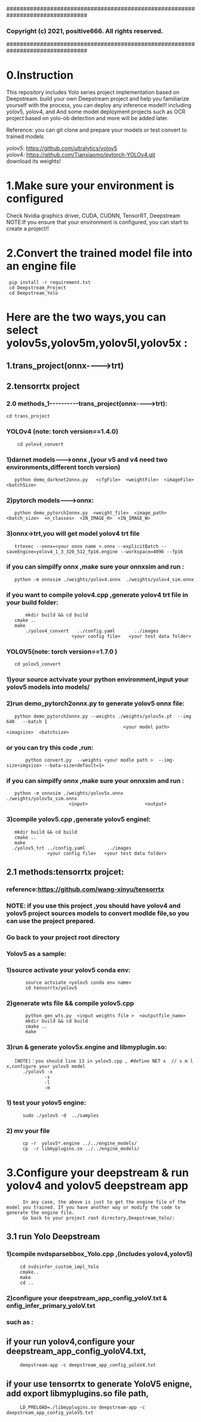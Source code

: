 ################################################################################
### Copyright (c) 2021, positive666.  All rights reserved.
################################################################################
# 0.Instruction
This repository includes Yolo series project implementation based on Deepstream.
build your own Deepstream project and help you familiarize yourself with the process, you can deploy any inference model!!
including yolov5, yolov4, and And some model deployment projects such as OCR project based on yolo-ob detection and more  will be added later.

Reference:
you can git clone and prepare your models or test convert to trained models

yolov5: https://github.com/ultralytics/yolov5  
yolov4: https://github.com/Tianxiaomo/pytorch-YOLOv4.git  
download its weights!
# 1.Make sure your environment is configured
Check Nvidia graphics driver, CUDA, CUDNN, TensorRT, Deepstream
NOTE:If you ensure that your environment is configured, you can start to create a project!!
# 2.Convert the trained model file into an engine file
     pip install -r requirement.txt
     cd Deepstream_Project
     cd Deepstream_Yolo
# Here are the two ways,you can select yolov5s,yolov5m,yolov5l,yolov5x : 
## 1.trans_project(onnx---->trt)
## 2.tensorrtx project
   ### 2.0 methods_1----------trans_project(onnx---->trt):
	cd trans_project
   ### YOLOv4 (note: torch version==1.4.0)
        cd yolov4_convert
   ### 1)darnet models--->onnx ,(your v5 and v4 need two environments,different torch version)
       python demo_darknet2onnx.py   <cfgFile>  <weightFile>  <imageFile>  <batchSize>
   ### 2)pytorch models--->onnx:
       python demo_pytorch2onnx.py  <weight_file>  <image_path>  <batch_size>  <n_classes>  <IN_IMAGE_H>  <IN_IMAGE_W>  
   ### 3)onnx->trt,you will get model yolov4 trt file
       trtexec --onnx=<your onnx name >.onnx --explicitBatch --saveEngine=yolov4_1_3_320_512_fp16.engine --workspace=4096 --fp16
   ### if you can simpilfy onnx ,make sure your onnxsim and run :	   
       python -m onnxsim ./weights/yolov4.onnx  ./weights/yolov4_sim.onnx
   ### if you want to compile yolov4.cpp ,generate yolov4 trt file in your build folder:
           mkdir build && cd build
	   cmake ..
	   make 
           ./yolov4_convert   ../config.yaml       ../images
                            <your config file>   <your test data folder>

   ### YOLOV5(note: torch version==1.7.0 )
	   cd yolov5_convert	   
   ### 1)your source actvivate your python environment,input your yolov5 models into models/
   ### 2)run demo_pytorch2onnx.py to generate yolov5 onnx file:             
	   python demo_pytorch2onnx.py --weights ./weights/yolov5x.pt  --img 640   --batch 1       
	                                           <your model path>   <imagsize>  <batchsize>
   ###   or you can try this code ,run:
           python convert.py  --weights <your modle path >  --img-size<imgsize> --bata-size<default=1>
 	   
   ###   if you can simpilfy onnx ,make sure your onnxsim and run :   
	   python -m onnxsim ./weights/yolov5x.onnx  ./weights/yolov5x_sim.onnx
	                       <input>                     <output>

   ### 3)compile yolov5.cpp ,generate yolov5 enginel:
	   mkdir build && cd build
	   cmake ..
	   make 
	  ./yolov5_trt ../config.yaml        ../images
	               <your config file>   <your test data folder>	   	   
  ## 2.1 methods:tensorrtx projcet:   
  ### reference:https://github.com/wang-xinyu/tensorrtx  
  ### NOTE: if you use this project ,you should have yolov4 and yolov5 project sources models to convert modlde file,so you can use the project  prepared.  
  ### Go back to your project root directory  
  ### Yolov5 as a sample:
  ### 1)source activate your yolov5 conda env:
           source actviate <yolov5 conda env name>
           cd tensorrtx/yolov5
  ### 2)generate wts file && compile yolov5.cpp
           python gen_wts.py  <input weights file >  <outputfile_name>                            
           mkdir build && cd build
           cmake ..
           make 
  ### 3)run & generate yolov5x.engine and libmyplugin.so:
       [NOTE]：you should line 13 in yolov5.cpp , #define NET x  // s m l x,configure your yolov5 model 
          ./yolov5 -x 
                  -s
                  -l
                  -m
  ### 1) test your yolov5 engine:
          sudo ./yolov5 -d  ../samples
  ### 2) mv your file 
          cp -r  yolov5*.engine ../../engine_models/
          cp  -r libmyplugins.so ../../engine_models/
# 3.Configure your deepstream & run yolov4 and yolov5 deepstream app
          In any case, the above is just to get the engine file of the model you trained. If you have another way or modify the code to generate the engine file.
          Go back to your project root directory,Deepstream_Yolo/:
## 3.1  run Yolo Deepstream
  ### 1)compile nvdsparsebbox_Yolo.cpp ,(includes yolov4,yolov5) 
         cd nvdsinfer_custom_impl_Yolo
         cmake..
         make  
         cd ..
  ### 2)configure your deepstream_app_config_yoloV<your object >.txt & onfig_infer_primary_yoloV<your object>.txt    
  ### such as :
  ## if your run yolov4,configure your deepstream_app_config_yoloV4.txt,  
         deepstream-app -c deepstream_app_config_yoloV4.txt 
     
  ## if your use tensorrtx to generate YoloV5 enigne, add export libmyplugins.so file path,
         LD_PRELOAD=./libmyplugins.so deepstream-app -c deepstream_app_config_yoloV5.txt
